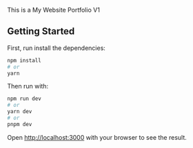 This is a My Website Portfolio V1

## Getting Started

First, run install the dependencies:

```bash
npm install
# or
yarn
```
Then run with:
```bash
npm run dev
# or
yarn dev
# or
pnpm dev
```

Open [http://localhost:3000](http://localhost:3000) with your browser to see the result.
